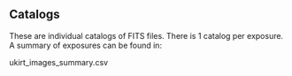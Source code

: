 ## Catalogs

These are individual catalogs of FITS files. There is 1 catalog per exposure. A summary of exposures can be found in:

ukirt_images_summary.csv
